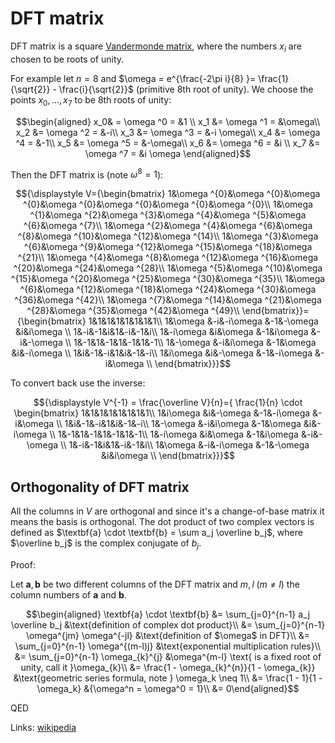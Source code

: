# DFT matrix

DFT matrix is a square [Vandermonde matrix](./vandermonde_matrix.md), where the numbers $x_i$ are chosen to be roots of unity.

For example let $n = 8$ and $\omega = e^{\frac{-2\pi i}{8} }= \frac{1}{\sqrt{2}} - \frac{i}{\sqrt{2}}$ (primitive 8th root of unity). We choose the points $x_0, \ldots, x_7$ to be 8th roots of unity:

$$\begin{aligned}
x_0& = \omega ^0 = &1 \\
x_1 &= \omega ^1 = &\omega\\
x_2 &= \omega ^2 = &-i\\
x_3 &= \omega ^3 = &-i \omega\\
x_4 &= \omega ^4 = &-1\\
x_5 &= \omega ^5 = &-\omega\\
x_6 &= \omega ^6 = &i \\
x_7 &= \omega ^7 = &i \omega
\end{aligned}$$

Then the DFT matrix is (note $\omega^8 = 1$):

$${\displaystyle V={\begin{bmatrix}
1&\omega ^{0}&\omega ^{0}&\omega ^{0}&\omega ^{0}&\omega ^{0}&\omega ^{0}&\omega ^{0}\\
1&\omega ^{1}&\omega ^{2}&\omega ^{3}&\omega ^{4}&\omega ^{5}&\omega ^{6}&\omega ^{7}\\
1&\omega ^{2}&\omega ^{4}&\omega ^{6}&\omega ^{8}&\omega ^{10}&\omega ^{12}&\omega ^{14}\\
1&\omega ^{3}&\omega ^{6}&\omega ^{9}&\omega ^{12}&\omega ^{15}&\omega ^{18}&\omega ^{21}\\
1&\omega ^{4}&\omega ^{8}&\omega ^{12}&\omega ^{16}&\omega ^{20}&\omega ^{24}&\omega ^{28}\\
1&\omega ^{5}&\omega ^{10}&\omega ^{15}&\omega ^{20}&\omega ^{25}&\omega ^{30}&\omega ^{35}\\
1&\omega ^{6}&\omega ^{12}&\omega ^{18}&\omega ^{24}&\omega ^{30}&\omega ^{36}&\omega ^{42}\\
1&\omega ^{7}&\omega ^{14}&\omega ^{21}&\omega ^{28}&\omega ^{35}&\omega ^{42}&\omega ^{49}\\
\end{bmatrix}}={\begin{bmatrix}
1&1&1&1&1&1&1&1\\
1&\omega &-i&-i\omega &-1&-\omega &i&i\omega \\
1&-i&-1&i&1&-i&-1&i\\
1&-i\omega &i&\omega &-1&i\omega &-i&-\omega \\
1&-1&1&-1&1&-1&1&-1\\
1&-\omega &-i&i\omega &-1&\omega &i&-i\omega \\
1&i&-1&-i&1&i&-1&-i\\
1&i\omega &i&-\omega &-1&-i\omega &-i&\omega \\
\end{bmatrix}}}$$

To convert back use the inverse:

$${\displaystyle V^{-1} = \frac{\overline V}{n}={ \frac{1}{n} \cdot \begin{bmatrix}
1&1&1&1&1&1&1&1\\
1&i\omega &i&-\omega &-1&-i\omega &-i&\omega \\
1&i&-1&-i&1&i&-1&-i\\
1&-\omega &-i&i\omega &-1&\omega &i&-i\omega \\
1&-1&1&-1&1&-1&1&-1\\
1&-i\omega &i&\omega &-1&i\omega &-i&-\omega \\
1&-i&-1&i&1&-i&-1&i\\
1&\omega &-i&-i\omega &-1&-\omega &i&i\omega \\
\end{bmatrix}}}$$

## Orthogonality of DFT matrix

All the columns in $V$ are orthogonal and since it's a change-of-base matrix it means the basis is orthogonal. The dot product of two complex vectors is defined as $\textbf{a} \cdot \textbf{b} = \sum a_j \overline b_j$, where $\overline b_j$ is the complex conjugate of $b_j$.

Proof:

Let $\textbf{a}, \textbf{b}$ be two different columns of the DFT matrix and $m, l\; (m\neq l)$ the column numbers of $\textbf{a}$ and $\textbf{b}$.

$$\begin{aligned}
\textbf{a} \cdot \textbf{b} &= \sum_{j=0}^{n-1} a_j \overline b_j &\text{definition of complex dot product}\\
&= \sum_{j=0}^{n-1} \omega^{jm} \omega^{-jl} &\text{definition of $\omega$ in DFT}\\
&= \sum_{j=0}^{n-1} \omega^{(m-l)j} &\text{exponential multiplication rules}\\
&= \sum_{j=0}^{n-1} \omega_{k}^{j} &\omega^{m-l} \text{ is a fixed root of unity, call it }\omega_{k}\\
&= \frac{1 - \omega_{k}^{n}}{1 - \omega_{k}} &\text{geometric series formula, note } \omega_k \neq 1\\
&= \frac{1 - 1}{1 - \omega_k} &{\omega^n = \omega^0 = 1}\\
&= 0\end{aligned}$$

QED

Links: [wikipedia](https://en.wikipedia.org/wiki/DFT_matrix)
